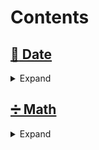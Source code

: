 # Contents

## [:date: Date](docs/Date/README.md)

<details>
  <summary>Expand</summary>

### [AddWeekDays](docs/Date/snippets/AddWeekDays.md)

Calculates the date after adding the given number of business days.

### [DaysAgo](docs/Date/snippets/DaysAgo.md)

Calculates the date of `n` days ago from a given date.

### [DaysFromNow](docs/Date/snippets/snippets/DaysFromNow.md)

Calculates the date of `n` days from today.

### [FormatDuration](docs/Date/snippets/FormatDuration.md)

Returns the human-readable format of the given number of milliseconds.

### [GetColonTimeFromDate](docs/Date/snippets/GetColonTimeFromDate.md)

Returns a string of the from `HH:mm:ss` from a `DateTime` object.

### [GetDaysDiffBetweenDates](docs/Date/snippets/GetDaysDiffBetweenDates.md)

Calculates the difference (in days) between two dates.

### [GetMeridiemSuffixOfInteger](docs/Date/snippets/GetMeridiemSuffixOfInteger.md)

Converts an integer to a suffixed string, adding `am` or `pm` based on its value.

### [IsAfterDate](docs/Date/snippets/IsAfterDate.md)

Checks if a date is after another date.

### [IsBeforeDate](docs/Date/snippets/IsBeforeDate)

Checks if a date is before another date.

### [IsBetweenDates](docs/Date/snippets/IsBetweenDates.md)

Checks if a date is between two other dates.

### [IsBusinessDay](docs/Date/snippets/IsBusinessDay.md)

Checks if the given date is a business day.

### [Tomorrow](docs/Date/snippets/Tomorrow.md)

Results in a string representation of tomorrow's date.

### [Yesterday](docs/Date/snippets/Yesterday.md)

Results in a string representation of yesterday's date.

</details>

## [➗ Math](docs/Math/README.md)

<details>
  <summary>Expand</summary>

### [ApproximatelyEquals](docs/Math/snippets/ApproximatelyEquals.md)

Checks if two numbers are approximately equal to each other.

### [ArithmeticProgression](docs/Math/snippets/ArithmeticProgression.md)

Creates an array of numbers in the arithmetic progression, starting with a given positive integer and up to the specified limit.

### [Average](docs/Math/snippets/Average.md)

Calculates the average of two or more numbers.

### [BinomialCoefficient](docs/Math/snippets/BinomialCoefficient.md)

Calculates the number of ways to choose `k` items from `n` items without repetition and
without order.

### [CartesianProduct](docs/Math/snippets/CartesianProduct.md)

Calculates the cartesian product of two given arrays.

### [ClampNumber](docs/Math/snippets/ClampNumber.md)

Clamps `num` within the inclusive range specified by the boundary values `lower` and `upper`.

### [CopySign](docs/Math/snippets/CopySign.md)

Returns the absolute value of the first number, but the sign of the second.

### [DegreesToRads](docs/Math/snippets/DegreesToRads.md)

Converts an angle from degrees to radians.

### [Digitize](docs/Math/snippets/Digitize.md)

Converts a number to an array of digits, removing its sign if necessary.

### [Distance](docs/Math/snippets/Distance.md)

Calculates the distance between two points in a 2D plane.

### [DivMod](docs/Math/snippets/DivMod.md)

Returns an array consisting of the quotient and remainder of the given numbers.

### [Factorial](docs/Math/snippets/Factorial.md)

Calculates the factorial of a number.
